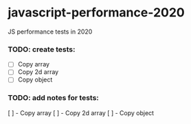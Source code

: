 # javascript-performance-2020
JS performance tests in 2020

### TODO: create tests:

- [ ] Copy array
- [ ] Copy 2d array
- [ ] Copy object

### TODO: add notes for tests:

[ ] - Copy array
[ ] - Copy 2d array
[ ] - Copy object
